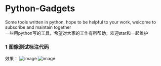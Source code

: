# Python-Gadgets
Some tools written in python, hope to be helpful to your work, welcome to subscribe and maintain together  
一些用python写的工具，希望对大家的工作有所帮助，欢迎star和一起维护


### 1 图像测试标注代码
效果：
![image](public/master/图像测试标注代码Python版/woman_GT.bmp)
![image](public/master/图像测试标注代码Python版/output.png)

